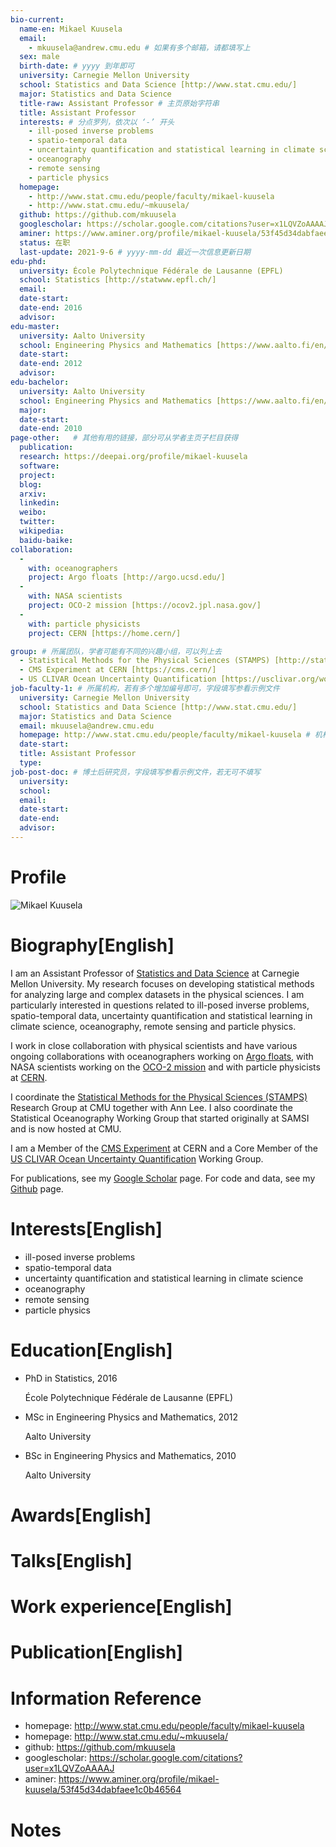 ```yaml
---
bio-current:
  name-en: Mikael Kuusela
  email: 
    - mkuusela@andrew.cmu.edu # 如果有多个邮箱，请都填写上
  sex: male
  birth-date: # yyyy 到年即可
  university: Carnegie Mellon University 
  school: Statistics and Data Science [http://www.stat.cmu.edu/]
  major: Statistics and Data Science
  title-raw: Assistant Professor # 主页原始字符串
  title: Assistant Professor
  interests: # 分点罗列，依次以 ‘-’ 开头
    - ill-posed inverse problems
    - spatio-temporal data
    - uncertainty quantification and statistical learning in climate science
    - oceanography
    - remote sensing
    - particle physics
  homepage: 
    - http://www.stat.cmu.edu/people/faculty/mikael-kuusela 
    - http://www.stat.cmu.edu/~mkuusela/
  github: https://github.com/mkuusela
  googlescholar: https://scholar.google.com/citations?user=x1LQVZoAAAAJ
  aminer: https://www.aminer.org/profile/mikael-kuusela/53f45d34dabfaee1c0b46564
  status: 在职
  last-update: 2021-9-6 # yyyy-mm-dd 最近一次信息更新日期
edu-phd:
  university: École Polytechnique Fédérale de Lausanne (EPFL)
  school: Statistics [http://statwww.epfl.ch/]
  email: 
  date-start: 
  date-end: 2016
  advisor: 
edu-master:
  university: Aalto University
  school: Engineering Physics and Mathematics [https://www.aalto.fi/en/department-of-applied-physics]
  date-start: 
  date-end: 2012
  advisor: 
edu-bachelor:
  university: Aalto University
  school: Engineering Physics and Mathematics [https://www.aalto.fi/en/department-of-applied-physics]
  major: 
  date-start: 
  date-end: 2010
page-other:   # 其他有用的链接，部分可从学者主页子栏目获得
  publication: 
  research: https://deepai.org/profile/mikael-kuusela
  software: 
  project: 
  blog: 
  arxiv: 
  linkedin: 
  weibo:
  twitter:
  wikipedia:
  baidu-baike:
collaboration: 
  - 
    with: oceanographers
    project: Argo floats [http://argo.ucsd.edu/]
  - 
    with: NASA scientists
    project: OCO-2 mission [https://ocov2.jpl.nasa.gov/]
  - 
    with: particle physicists
    project: CERN [https://home.cern/]

group: # 所属团队，学者可能有不同的兴趣小组，可以列上去
  - Statistical Methods for the Physical Sciences (STAMPS) [http://stat.cmu.edu/stamps/]
  - CMS Experiment at CERN [https://cms.cern/]
  - US CLIVAR Ocean Uncertainty Quantification [https://usclivar.org/working-groups/ocean-uncertainty-quantification-working-group]
job-faculty-1: # 所属机构，若有多个增加编号即可，字段填写参看示例文件
  university: Carnegie Mellon University 
  school: Statistics and Data Science [http://www.stat.cmu.edu/]
  major: Statistics and Data Science
  email: mkuusela@andrew.cmu.edu
  homepage: http://www.stat.cmu.edu/people/faculty/mikael-kuusela # 机构内学者主页
  date-start: 
  title: Assistant Professor
  type: 
job-post-doc: # 博士后研究员，字段填写参看示例文件，若无可不填写
  university: 
  school: 
  email: 
  date-start: 
  date-end: 
  advisor: 
---
```


# Profile

![Mikael Kuusela](http://www.stat.cmu.edu/sites/default/files/faculty_pictures/kuusela.png)

# Biography[English]
I am an Assistant Professor of [Statistics and Data Science](http://www.stat.cmu.edu/) at Carnegie Mellon University. My research focuses on developing statistical methods for analyzing large and complex datasets in the physical sciences. I am particularly interested in questions related to ill-posed inverse problems, spatio-temporal data, uncertainty quantification and statistical learning in climate science, oceanography, remote sensing and particle physics.

I work in close collaboration with physical scientists and have various ongoing collaborations with oceanographers working on [Argo floats](http://argo.ucsd.edu/), with NASA scientists working on the [OCO-2 mission](https://ocov2.jpl.nasa.gov/) and with particle physicists at [CERN](https://home.cern/).

I coordinate the [Statistical Methods for the Physical Sciences (STAMPS)](http://stat.cmu.edu/stamps/) Research Group at CMU together with Ann Lee. I also coordinate the Statistical Oceanography Working Group that started originally at SAMSI and is now hosted at CMU.

I am a Member of the [CMS Experiment](https://cms.cern/) at CERN and a Core Member of the [US CLIVAR Ocean Uncertainty Quantification](https://usclivar.org/working-groups/ocean-uncertainty-quantification-working-group) Working Group.

For publications, see my [Google Scholar](https://scholar.google.com/citations?user=x1LQVZoAAAAJ) page. For code and data, see my [Github](https://github.com/mkuusela) page.

# Interests[English]
  - ill-posed inverse problems
  - spatio-temporal data
  - uncertainty quantification and statistical learning in climate science
  - oceanography
  - remote sensing
  - particle physics

# Education[English]
- PhD in Statistics, 2016
    
    École Polytechnique Fédérale de Lausanne (EPFL)
    
- MSc in Engineering Physics and Mathematics, 2012
    
    Aalto University
    
- BSc in Engineering Physics and Mathematics, 2010
    
    Aalto University

# Awards[English]

# Talks[English]



# Work experience[English]



# Publication[English]


# Information Reference
  - homepage: http://www.stat.cmu.edu/people/faculty/mikael-kuusela 
  - homepage: http://www.stat.cmu.edu/~mkuusela/
  - github: https://github.com/mkuusela
  - googlescholar: https://scholar.google.com/citations?user=x1LQVZoAAAAJ
  - aminer: https://www.aminer.org/profile/mikael-kuusela/53f45d34dabfaee1c0b46564

# Notes